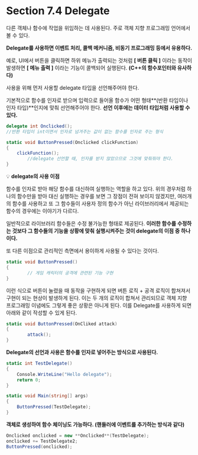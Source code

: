 # Section 7.4 Delegate


다른 객체나 함수에 작업을 위임하는 데 사용된다. 주로 객체 지향 프로그래밍 언어에서 볼 수 있다.

**Delegate를 사용하면 이벤트 처리, 콜백 메커니즘, 비동기 프로그래밍 등에서 유용하다.**

예로, UI에서 버튼을 클릭하면 하위 메뉴가 출력되는 것처럼 **[ 버튼 클릭 ]** 이라는 동작이 발생하면 **[ 메뉴 출력 ]** 이라는 기능이 콜백되어 실행된다. **(C++의 함수포인터와 유사하다)**

사용을 위해 먼저 사용할 delegate 타입을 선언해주어야 한다. 

기본적으로 함수를 인자로 받으며 입력으로 들어올 함수가 어떤 형태**(반환 타입이나 인자 타입)**인지에 맞춰 선언해주어야 한다. **선언 이후에는 데이터 타입처럼 사용할 수 있다.**

```csharp
delegate int Onclicked(); 
//반환 타입이 int이면서 인자로 넘겨주는 값이 없는 함수를 인자로 주는 형식

static void ButtonPressed(Onclicked clickFunction)
{
    clickFunction(); 
		//delegate 선언할 때, 인자를 받지 않았으므로 그것에 맞춰줘야 한다.
}
```


💡 **delegate의 사용 이점**

함수를 인자로 받아 해당 함수를 대신하여 실행하는 역할을 하고 있다. 위의 경우처럼 하나의 함수만을 받아 대신 실행하는 경우를 보면 그 장점이 전혀 보이지 않겠지만, 여러개의 함수를 사용하고 또 그 함수들이 사용자 정의 함수가 아닌 라이브러리에서 제공되는 함수의 경우에는 이야기가 다르다.

일반적으로 라이브러리 함수들은 수정 불가능한 형태로 제공된다. **이러한 함수를 수정하는 것보다 그 함수들의 기능을 상황에 맞춰 실행시켜주는 것이 delegate의 이점 중 하나이다.**

또 다른 이점으로 관리적인 측면에서 용이하게 사용될 수 있다는 것이다.

```csharp
static void ButtonPressed()
{
		// 게임 캐릭터의 공격에 관련된 기능 구현
}
```

이런 식으로 버튼이 눌렸을 때 동작을 구현하게 되면 버튼 로직 + 공격 로직이 합쳐져서 구현이 되는 현상이 발생하게 된다. 이는 두 개의 로직이 합쳐서 관리되므로 객체 지향 프로그래밍 이념에도 그렇게 좋은 상황은 아니게 된다. 이를 Delegate를 사용하게 되면 아래와 같이 작성할 수 있게 된다.

```csharp
static void ButtonPressed(OnCliked attack)
{
		attack();
}
```

</aside>

**Delegate의 선언과 사용은 함수를 인자로 넣어주는 방식으로 사용된다.**

```csharp
static int TestDelegate()
{
    Console.WriteLine("Hello delegate");
    return 0;
}

static void Main(string[] args)
{
    ButtonPressed(TestDelegate);
}
```

**객체로 생성하여 함수 체이닝도 가능하다. (핸들러에 이벤트를 추가하는 방식과 같다)**

```csharp
Onclicked onclicked = new **Onclicked**(TestDelegate);
onclicked += TestDelegate2;
ButtonPressed(onclicked);
```